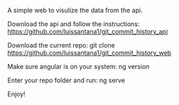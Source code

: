 A simple web to visulize the data from the api.

Download the api and follow the instructions: https://github.com/luissantana1/git_commit_history_api

Download the current repo: git clone https://github.com/luissantana1/git_commit_history_web

Make sure angular is on your system: ng version

Enter your repo folder and run: ng serve

Enjoy!
